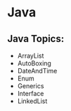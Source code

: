 # Java

## Java Topics:

- ArrayList
- AutoBoxing
- DateAndTime
- Enum
- Generics
- Interface
- LinkedList
